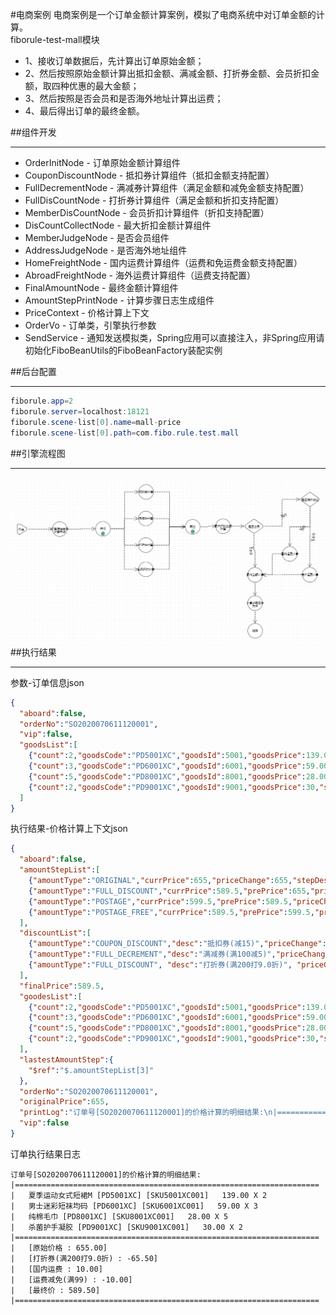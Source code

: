 #电商案例
电商案例是一个订单金额计算案例，模拟了电商系统中对订单金额的计算。<br>
fiborule-test-mall模块
* 1、接收订单数据后，先计算出订单原始金额；
* 2、然后按照原始金额计算出抵扣金额、满减金额、打折券金额、会员折扣金额，取四种优惠的最大金额；
* 3、然后按照是否会员和是否海外地址计算出运费；
* 4、最后得出订单的最终金额。

##组件开发
- - -
* OrderInitNode - 订单原始金额计算组件
* CouponDiscountNode - 抵扣券计算组件（抵扣金额支持配置）
* FullDecrementNode - 满减券计算组件（满足金额和减免金额支持配置）
* FullDisCountNode - 打折券计算组件（满足金额和折扣支持配置）
* MemberDisCountNode - 会员折扣计算组件（折扣支持配置）
* DisCountCollectNode - 最大折扣金额计算组件
* MemberJudgeNode - 是否会员组件
* AddressJudgeNode - 是否海外地址组件
* HomeFreightNode - 国内运费计算组件（运费和免运费金额支持配置）
* AbroadFreightNode - 海外运费计算组件（运费支持配置）
* FinalAmountNode - 最终金额计算组件
* AmountStepPrintNode - 计算步骤日志生成组件
* PriceContext - 价格计算上下文
* OrderVo - 订单类，引擎执行参数
* SendService - 通知发送模拟类，Spring应用可以直接注入，非Spring应用请初始化FiboBeanUtils的FiboBeanFactory装配实例

##后台配置
- - -
```Java
fiborule.app=2
fiborule.server=localhost:18121
fiborule.scene-list[0].name=mall-price
fiborule.scene-list[0].path=com.fibo.rule.test.mall
```
##引擎流程图
- - -
![引擎流程图](mallDemoEngine.png)
##执行结果
- - -
参数-订单信息json
```json
{
  "aboard":false,
  "orderNo":"SO2020070611120001",
  "vip":false,
  "goodsList":[
    {"count":2,"goodsCode":"PD5001XC","goodsId":5001,"goodsPrice":139.00,"skuCode":"SKU5001XC001","skuId":67001441,"skuName":"夏季运动女式短裙M"},
    {"count":3,"goodsCode":"PD6001XC","goodsId":6001,"goodsPrice":59.00,"skuCode":"SKU6001XC001","skuId":67002334,"skuName":"男士迷彩短袜均码"},
    {"count":5,"goodsCode":"PD8001XC","goodsId":8001,"goodsPrice":28.00,"skuCode":"SKU8001XC001","skuId":87002001,"skuName":"纯棉毛巾"},
    {"count":2,"goodsCode":"PD9001XC","goodsId":9001,"goodsPrice":30,"skuCode":"SKU9001XC001","skuId":97552001,"skuName":"杀菌护手凝胶"}
  ]
}
```
执行结果-价格计算上下文json
```json
{
  "aboard":false,
  "amountStepList":[
    {"amountType":"ORIGINAL","currPrice":655,"priceChange":655,"stepDesc":"原始价格"},
    {"amountType":"FULL_DISCOUNT","currPrice":589.5,"prePrice":655,"priceChange":-65.5,"stepDesc":"打折券(满200打9.0折)"},
    {"amountType":"POSTAGE","currPrice":599.5,"prePrice":589.5,"priceChange":10,"stepDesc":"国内运费"},
    {"amountType":"POSTAGE_FREE","currPrice":589.5,"prePrice":599.5,"priceChange":-10,"stepDesc":"运费减免(满99)"}
  ],
  "discountList":[
    {"amountType":"COUPON_DISCOUNT","desc":"抵扣券(减15)","priceChange":-15},
    {"amountType":"FULL_DECREMENT","desc":"满减券(满100减5)","priceChange":-5},
    {"amountType":"FULL_DISCOUNT", "desc":"打折券(满200打9.0折)", "priceChange":-65.5}
  ],
  "finalPrice":589.5,
  "goodesList":[
    {"count":2,"goodsCode":"PD5001XC","goodsId":5001,"goodsPrice":139.00,"skuCode":"SKU5001XC001","skuId":67001441,"skuName":"夏季运动女式短裙M"},
    {"count":3,"goodsCode":"PD6001XC","goodsId":6001,"goodsPrice":59.00,"skuCode":"SKU6001XC001","skuId":67002334,"skuName":"男士迷彩短袜均码"},
    {"count":5,"goodsCode":"PD8001XC","goodsId":8001,"goodsPrice":28.00,"skuCode":"SKU8001XC001","skuId":87002001,"skuName":"纯棉毛巾"},
    {"count":2,"goodsCode":"PD9001XC","goodsId":9001,"goodsPrice":30,"skuCode":"SKU9001XC001","skuId":97552001,"skuName":"杀菌护手凝胶"}
  ],
  "lastestAmountStep":{
    "$ref":"$.amountStepList[3]"
  },
  "orderNo":"SO2020070611120001",
  "originalPrice":655,
  "printLog":"订单号[SO2020070611120001]的价格计算的明细结果:\n|====================================================================\n|   夏季运动女式短裙M [PD5001XC] [SKU5001XC001]   139.00 X 2\n|   男士迷彩短袜均码 [PD6001XC] [SKU6001XC001]   59.00 X 3\n|   纯棉毛巾 [PD8001XC] [SKU8001XC001]   28.00 X 5\n|   杀菌护手凝胶 [PD9001XC] [SKU9001XC001]   30.00 X 2\n|====================================================================\n|   [原始价格 : 655.00]\n|   [打折券(满200打9.0折) : -65.50]\n|   [国内运费 : 10.00]\n|   [运费减免(满99) : -10.00]\n|   [最终价 : 589.50]\n|====================================================================\n",
  "vip":false
}
```
订单执行结果日志

    订单号[SO2020070611120001]的价格计算的明细结果:
    |====================================================================
    |   夏季运动女式短裙M [PD5001XC] [SKU5001XC001]   139.00 X 2
    |   男士迷彩短袜均码 [PD6001XC] [SKU6001XC001]   59.00 X 3
    |   纯棉毛巾 [PD8001XC] [SKU8001XC001]   28.00 X 5
    |   杀菌护手凝胶 [PD9001XC] [SKU9001XC001]   30.00 X 2
    |====================================================================
    |   [原始价格 : 655.00]
    |   [打折券(满200打9.0折) : -65.50]
    |   [国内运费 : 10.00]
    |   [运费减免(满99) : -10.00]
    |   [最终价 : 589.50]
    |====================================================================

